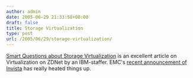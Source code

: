 ```yaml
---
author: admin
date: 2005-06-29 21:33:58+00:00
draft: false
title: Storage Virtualization
type: post
url: /2005/06/29/storage-virtualization/
---
```


[Smart Questions about Storage Virtualization](http://news.zdnet.com/2100-9593_22-5767907.html) is an excellent article on Virtualization on ZDNet by an IBM-staffer. EMC's [recent announcement of Invista](http://www.emc.com/news/emc_releases/showRelease.jsp?id=3130) has really heated things up.

